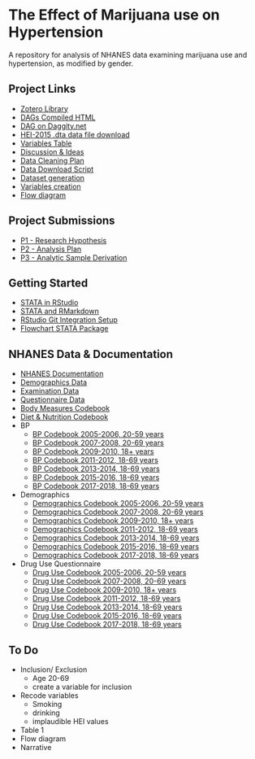 # The Effect of Marijuana use on Hypertension
A repository for analysis of NHANES data examining marijuana use and hypertension, as modified by gender.

## Project Links

 * [Zotero Library](https://www.zotero.org/groups/4332547/cannabis_use__hypertension_-_epi_536)
 * [DAGs Compiled HTML](https://matthew-hoctor.github.io/Marijuana-HTN---EPI536/DAG.html)
 * [DAG on Daggity.net](http://dagitty.net/dags.html?id=DHjoMb#)
 * [HEI-2015 .dta data file download](https://github.com/matthew-hoctor/Marijuana-HTN---EPI536/blob/main/data/HEI2015R_00518.dta)
 * [Variables Table](https://docs.google.com/spreadsheets/d/1i8GbTjo4PRI1TzPGiHzXwNliISFwh2TPdQciPLfy830/edit#gid=0)
 * [Discussion & Ideas](https://docs.google.com/document/d/1t_8FqfcYVIMI_mKpDdhFYoWq-HbAZvgTPWsuXJigQXM/edit)
 * [Data Cleaning Plan](https://docs.google.com/document/d/13fL2GJl13hHvVIi2gTaqwxHL0G8jI0FdORji8mqZoAQ/edit)
 * [Data Download Script](https://matthew-hoctor.github.io/Marijuana-HTN---EPI536/Data_Download.html)
 * [Dataset generation](https://matthew-hoctor.github.io/Marijuana-HTN---EPI536/Dataset.html)
 * [Variables creation](https://matthew-hoctor.github.io/Marijuana-HTN---EPI536/Variables.html)
 * [Flow diagram](https://matthew-hoctor.github.io/Marijuana-HTN---EPI536/Flow_Diagram.html)
 
## Project Submissions

 * [P1 - Research Hypothesis](https://docs.google.com/document/d/1esZGLAKbPTJrz6zvrJ-1xNRxyqSH3nybW6i7Mtf3SCg/edit)
 * [P2 - Analysis Plan](https://docs.google.com/document/d/1nWiKf8g7Vi5TEQGirxIsV6bc-sPBX1ftXxgPAh7D3qI/edit)
 * [P3 - Analytic Sample Derivation](https://docs.google.com/document/d/1PQ5jV66IcMB9udq3kbU3LO_Ym2BZ7SkBW_SZbJ63FsA/edit)

## Getting Started

 * [STATA in RStudio](https://bookdown.org/yihui/rmarkdown-cookbook/eng-stata.html)
 * [STATA and RMarkdown](https://www.ssc.wisc.edu/~hemken/Stataworkshops/Stata%20and%20R%20Markdown/StataMarkdown.html)
 * [RStudio Git Integration Setup](https://happygitwithr.com/rstudio-git-github.html)
 * [Flowchart STATA Package](https://github.com/IsaacDodd/flowchart)

## NHANES Data & Documentation

 * [NHANES Documentation](https://wwwn.cdc.gov/nchs/nhanes/ContinuousNhanes/Default.aspx?BeginYear=2007)
 * [Demographics Data](https://wwwn.cdc.gov/nchs/nhanes/search/datapage.aspx?Component=Demographics&CycleBeginYear=2007)
 * [Examination Data](https://wwwn.cdc.gov/nchs/nhanes/search/datapage.aspx?Component=Examination&CycleBeginYear=2007)
 * [Questionnaire Data](https://wwwn.cdc.gov/nchs/nhanes/search/datapage.aspx?Component=Questionnaire&CycleBeginYear=2007)
 * [Body Measures Codebook](https://wwwn.cdc.gov/Nchs/Nhanes/2007-2008/BMX_E.htm)
 * [Diet & Nutrition Codebook](https://wwwn.cdc.gov/Nchs/Nhanes/2007-2008/DBQ_E.htm)
 * BP
   * [BP Codebook 2005-2006, 20-59 years](https://wwwn.cdc.gov/Nchs/Nhanes/2005-2006/BPX_D.htm)
   * [BP Codebook 2007-2008, 20-69 years](https://wwwn.cdc.gov/Nchs/Nhanes/2007-2008/BPX_E.htm)
   * [BP Codebook 2009-2010, 18+ years](https://wwwn.cdc.gov/Nchs/Nhanes/2009-2010/BPX_F.htm)
   * [BP Codebook 2011-2012, 18-69 years](https://wwwn.cdc.gov/Nchs/Nhanes/2011-2012/BPX_G.htm)
   * [BP Codebook 2013-2014, 18-69 years](https://wwwn.cdc.gov/Nchs/Nhanes/2013-2014/BPX_H.htm)
   * [BP Codebook 2015-2016, 18-69 years](https://wwwn.cdc.gov/Nchs/Nhanes/2015-2016/BPX_I.htm)
   * [BP Codebook 2017-2018, 18-69 years](https://wwwn.cdc.gov/Nchs/Nhanes/2017-2018/BPX_J.htm)
 * Demographics
   * [Demographics Codebook 2005-2006, 20-59 years](https://wwwn.cdc.gov/Nchs/Nhanes/2005-2006/DEMO_D.htm)
   * [Demographics Codebook 2007-2008, 20-69 years](https://wwwn.cdc.gov/Nchs/Nhanes/2007-2008/DEMO_E.htm)
   * [Demographics Codebook 2009-2010, 18+ years](https://wwwn.cdc.gov/Nchs/Nhanes/2009-2010/DEMO_F.htm)
   * [Demographics Codebook 2011-2012, 18-69 years](https://wwwn.cdc.gov/Nchs/Nhanes/2011-2012/DEMO_G.htm)
   * [Demographics Codebook 2013-2014, 18-69 years](https://wwwn.cdc.gov/Nchs/Nhanes/2013-2014/DEMO_H.htm)
   * [Demographics Codebook 2015-2016, 18-69 years](https://wwwn.cdc.gov/Nchs/Nhanes/2015-2016/DEMO_I.htm)
   * [Demographics Codebook 2017-2018, 18-69 years](https://wwwn.cdc.gov/Nchs/Nhanes/2017-2018/DEMO_J.htm)
 * Drug Use Questionnaire
   * [Drug Use Codebook 2005-2006, 20-59 years](https://wwwn.cdc.gov/Nchs/Nhanes/2005-2006/DUQ_D.htm)
   * [Drug Use Codebook 2007-2008, 20-69 years](https://wwwn.cdc.gov/Nchs/Nhanes/2007-2008/DUQ_E.htm)
   * [Drug Use Codebook 2009-2010, 18+ years](https://wwwn.cdc.gov/Nchs/Nhanes/2009-2010/DUQ_F.htm)
   * [Drug Use Codebook 2011-2012, 18-69 years](https://wwwn.cdc.gov/Nchs/Nhanes/2011-2012/DUQ_G.htm)
   * [Drug Use Codebook 2013-2014, 18-69 years](https://wwwn.cdc.gov/Nchs/Nhanes/2013-2014/DUQ_H.htm)
   * [Drug Use Codebook 2015-2016, 18-69 years](https://wwwn.cdc.gov/Nchs/Nhanes/2015-2016/DUQ_I.htm)
   * [Drug Use Codebook 2017-2018, 18-69 years](https://wwwn.cdc.gov/Nchs/Nhanes/2017-2018/DUQ_J.htm)
 
## To Do

 * Inclusion/ Exclusion
   * Age 20-69
   * create a variable for inclusion
 * Recode variables
   * Smoking
   * drinking
   * implaudible HEI values
 * Table 1
 * Flow diagram
 * Narrative